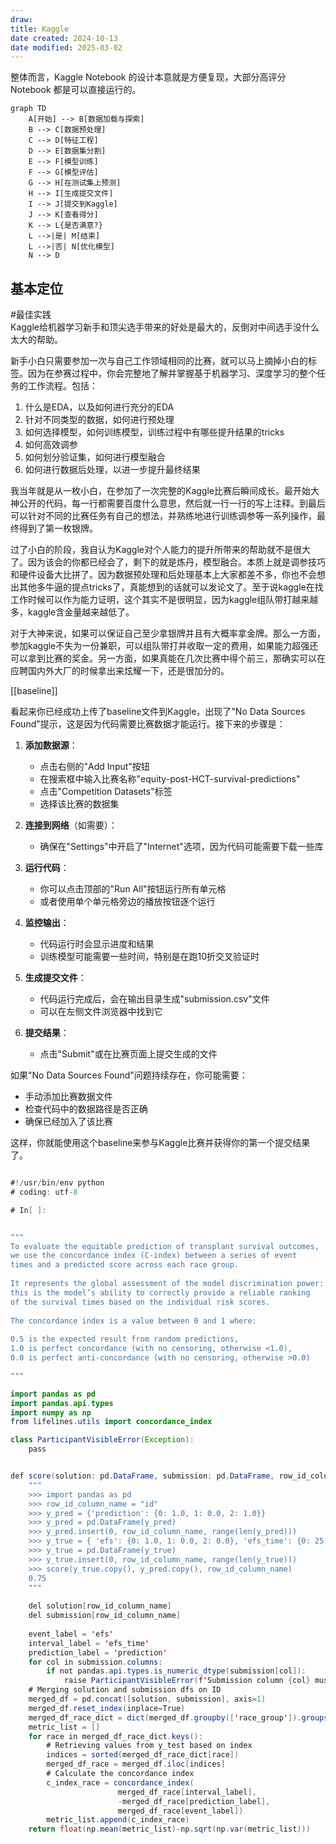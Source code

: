 ```yaml
---
draw:
title: Kaggle
date created: 2024-10-13
date modified: 2025-03-02
---
```


整体而言，Kaggle Notebook 的设计本意就是方便复现，大部分高评分 Notebook 都是可以直接运行的。

```mermaid
graph TD
    A[开始] --> B[数据加载与探索]
    B --> C[数据预处理]
    C --> D[特征工程]
    D --> E[数据集分割]
    E --> F[模型训练]
    F --> G[模型评估]
    G --> H[在测试集上预测]
    H --> I[生成提交文件]
    I --> J[提交到Kaggle]
    J --> K[查看得分]
    K --> L{是否满意?}
    L -->|是| M[结束]
    L -->|否| N[优化模型]
    N --> D
```

## 基本定位

#最佳实践  
Kaggle给机器学习新手和顶尖选手带来的好处是最大的，反倒对中间选手没什么太大的帮助。

新手小白只需要参加一次与自己工作领域相同的比赛，就可以马上摘掉小白的标签。因为在参赛过程中，你会完整地了解并掌握基于机器学习、深度学习的整个任务的工作流程。包括：

1. 什么是EDA，以及如何进行充分的EDA
2. 针对不同类型的数据，如何进行预处理
3. 如何选择模型，如何训练模型，训练过程中有哪些提升结果的tricks
4. 如何高效调参
5. 如何划分验证集，如何进行模型融合
6. 如何进行数据后处理，以进一步提升最终结果

我当年就是从一枚小白，在参加了一次完整的Kaggle比赛后瞬间成长。最开始大神公开的代码，每一行都需要百度什么意思，然后就一行一行的写上注释。到最后可以针对不同的比赛任务有自己的想法，并熟练地进行训练调参等一系列操作，最终得到了第一枚银牌。

过了小白的阶段，我自认为Kaggle对个人能力的提升所带来的帮助就不是很大了。因为该会的你都已经会了，剩下的就是炼丹，模型融合。本质上就是调参技巧和硬件设备大比拼了。因为数据预处理和后处理基本上大家都差不多，你也不会想出其他多牛逼的提点tricks了，真能想到的话就可以发论文了。至于说kaggle在找工作时候可以作为能力证明，这个其实不是很明显，因为kaggle组队带打越来越多，kaggle含金量越来越低了。

对于大神来说，如果可以保证自己至少拿银牌并且有大概率拿金牌。那么一方面，参加kaggle不失为一份兼职，可以组队带打并收取一定的费用，如果能力超强还可以拿到比赛的奖金。另一方面，如果真能在几次比赛中得个前三，那确实可以在应聘国内外大厂的时候拿出来炫耀一下，还是很加分的。

[[baseline]]

看起来你已经成功上传了baseline文件到Kaggle，出现了"No Data Sources Found"提示，这是因为代码需要比赛数据才能运行。接下来的步骤是：

1. **添加数据源**：
   - 点击右侧的"Add Input"按钮
   - 在搜索框中输入比赛名称"equity-post-HCT-survival-predictions"
   - 点击"Competition Datasets"标签
   - 选择该比赛的数据集

2. **连接到网络**（如需要）：
   - 确保在"Settings"中开启了"Internet"选项，因为代码可能需要下载一些库

3. **运行代码**：
   - 你可以点击顶部的"Run All"按钮运行所有单元格
   - 或者使用单个单元格旁边的播放按钮逐个运行

4. **监控输出**：
   - 代码运行时会显示进度和结果
   - 训练模型可能需要一些时间，特别是在跑10折交叉验证时

5. **生成提交文件**：
   - 代码运行完成后，会在输出目录生成"submission.csv"文件
   - 可以在左侧文件浏览器中找到它

6. **提交结果**：
   - 点击"Submit"或在比赛页面上提交生成的文件

如果"No Data Sources Found"问题持续存在，你可能需要：

- 手动添加比赛数据文件
- 检查代码中的数据路径是否正确
- 确保已经加入了该比赛

这样，你就能使用这个baseline来参与Kaggle比赛并获得你的第一个提交结果了。

```Java

#!/usr/bin/env python
# coding: utf-8

# In[ ]:


"""
To evaluate the equitable prediction of transplant survival outcomes,
we use the concordance index (C-index) between a series of event
times and a predicted score across each race group.
 
It represents the global assessment of the model discrimination power:
this is the model’s ability to correctly provide a reliable ranking
of the survival times based on the individual risk scores.
 
The concordance index is a value between 0 and 1 where:
 
0.5 is the expected result from random predictions,
1.0 is perfect concordance (with no censoring, otherwise <1.0),
0.0 is perfect anti-concordance (with no censoring, otherwise >0.0)

"""

import pandas as pd
import pandas.api.types
import numpy as np
from lifelines.utils import concordance_index

class ParticipantVisibleError(Exception):
    pass


def score(solution: pd.DataFrame, submission: pd.DataFrame, row_id_column_name: str) -> float:
    """
    >>> import pandas as pd
    >>> row_id_column_name = "id"
    >>> y_pred = {'prediction': {0: 1.0, 1: 0.0, 2: 1.0}}
    >>> y_pred = pd.DataFrame(y_pred)
    >>> y_pred.insert(0, row_id_column_name, range(len(y_pred)))
    >>> y_true = { 'efs': {0: 1.0, 1: 0.0, 2: 0.0}, 'efs_time': {0: 25.1234,1: 250.1234,2: 2500.1234}, 'race_group': {0: 'race_group_1', 1: 'race_group_1', 2: 'race_group_1'}}
    >>> y_true = pd.DataFrame(y_true)
    >>> y_true.insert(0, row_id_column_name, range(len(y_true)))
    >>> score(y_true.copy(), y_pred.copy(), row_id_column_name)
    0.75
    """
    
    del solution[row_id_column_name]
    del submission[row_id_column_name]
    
    event_label = 'efs'
    interval_label = 'efs_time'
    prediction_label = 'prediction'
    for col in submission.columns:
        if not pandas.api.types.is_numeric_dtype(submission[col]):
            raise ParticipantVisibleError(f'Submission column {col} must be a number')
    # Merging solution and submission dfs on ID
    merged_df = pd.concat([solution, submission], axis=1)
    merged_df.reset_index(inplace=True)
    merged_df_race_dict = dict(merged_df.groupby(['race_group']).groups)
    metric_list = []
    for race in merged_df_race_dict.keys():
        # Retrieving values from y_test based on index
        indices = sorted(merged_df_race_dict[race])
        merged_df_race = merged_df.iloc[indices]
        # Calculate the concordance index
        c_index_race = concordance_index(
                        merged_df_race[interval_label],
                        -merged_df_race[prediction_label],
                        merged_df_race[event_label])
        metric_list.append(c_index_race)
    return float(np.mean(metric_list)-np.sqrt(np.var(metric_list)))
```
